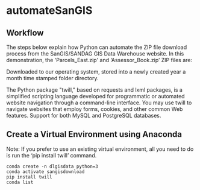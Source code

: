 # automateSanGIS

## Workflow
The steps below explain how Python can automate the ZIP file download process from the SanGIS/SANDAG GIS Data Warehouse website. In this demonstration, the 'Parcels_East.zip' and ‘Assessor_Book.zip’ ZIP files are: 

Downloaded to our operating system, stored into a newly created year a month time stamped folder directory.

The Python package "twill," based on requests and lxml packages, is a simplified scripting language developed for programmatic or automated website navigation through a command-line interface. You may use twill to navigate websites that employ forms, cookies, and other common Web features. Support for both MySQL and PostgreSQL databases.

## Create a Virtual Environment using Anaconda

Note: If you prefer to use an existing virtual environment, all you need to do is run the ‘pip install twill’ command.

````
conda create -n dlgisdata python=3
conda activate sangisdownload
pip install twill
conda list
````
